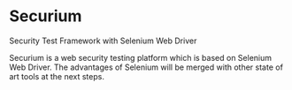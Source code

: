 # Securium
Security Test Framework with Selenium Web Driver


Securium is a web security testing platform which is based on Selenium Web Driver. 
The advantages of Selenium will be merged with other state of art tools at the next steps.
